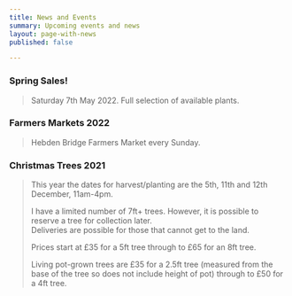 ```yaml
---
title: News and Events
summary: Upcoming events and news
layout: page-with-news
published: false

---
```

### Spring Sales!

> Saturday 7th May 2022. Full selection of available plants.

### Farmers Markets 2022

> Hebden Bridge Farmers Market every Sunday.

### Christmas Trees 2021

> This year the dates for harvest/planting are the 5th, 11th and 12th December, 11am-4pm.
>
> I have a limited number of 7ft+ trees. However, it is possible to reserve a tree for collection later.  
> Deliveries are possible for those that cannot get to the land.
>
> Prices start at £35 for a 5ft tree through to £65 for an 8ft tree.
>
> Living pot-grown trees are £35 for a 2.5ft tree (measured from the base of the tree so does not include height of pot) through to £50 for a 4ft tree.